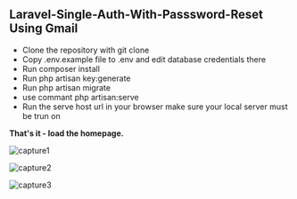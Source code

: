 ## Laravel-Single-Auth-With-Passsword-Reset Using Gmail

<ul>
	<li>Clone the repository with git clone</li>
	<li>Copy .env.example file to .env and edit database credentials there
	</li>
	<li>Run composer install</li>
	<li>Run php artisan key:generate</li>
	<li>Run php artisan migrate</li>
	<li>use commant php artisan:serve</li>
	<li>Run the serve host url in your browser make sure your local server must be trun on</li>
</ul>
<strong>That's it - load the homepage.</strong>

![capture1](https://user-images.githubusercontent.com/29582239/40811076-b368b038-6551-11e8-91e8-1ace06993cac.PNG)

![capture2](https://user-images.githubusercontent.com/29582239/40811077-b3a86408-6551-11e8-98ad-c0bb00c7d84a.PNG)

![capture3](https://user-images.githubusercontent.com/29582239/40811078-b3e8ec30-6551-11e8-87f4-12ca9c038ad9.PNG)



